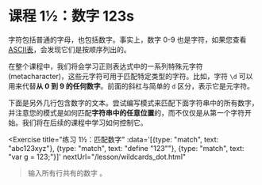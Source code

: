 # 课程 1½：数字 123s

字符包括普通的字母，也包括数字。事实上，数字 0-9 也是字符，如果您查看 [ASCII表](https://en.wikipedia.org/wiki/ASCII#ASCII_printable_characters)，会发现它们是按顺序列出的。

在整个课程中，我们将会学习正则表达式中的一系列特殊元字符 (metacharacter)，这些元字符可用于匹配特定类型的字符。比如，字符 `\d` 可以用来代替**从 0 到 9 的任何数字**。前面的斜杠与简单的 `d` 区分，表示它是元字符。

下面是另外几行包含数字的文本。尝试编写模式来匹配下面字符串中的所有数字，并注意您的模式是如何匹配**字符串中的任意位置**的，而不仅仅是从第一个字符开始。我们将在后续的课程中学习如何控制它。

<Exercise 
  title="练习 1½：匹配数字"
  :data='[{type: "match", text: "abc123xyz"}, {type: "match", text: "define \"123\""}, {type: "match", text: "var g = 123;"}]'
  nextUrl="/lesson/wildcards_dot.html"
>输入所有行共有的数字 <SolutionLink text="123" />。</Exercise>